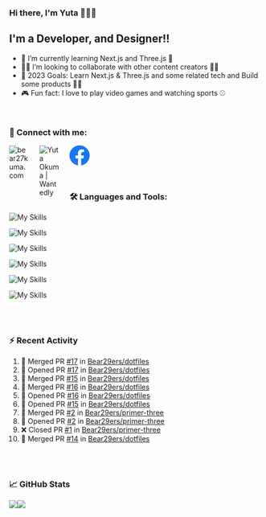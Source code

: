 ### Hi there, I'm Yuta 🤟🏻🐻

## I'm a Developer, and Designer!!

- 🌱 I’m currently learning Next.js and Three.js 🤣
- 👬🏻 I’m looking to collaborate with other content creators 👋🏻
- 🥅 2023 Goals: Learn Next.js & Three.js and some related tech and Build some products 💪🏻
- 🎮 Fun fact: I love to play video games and watching sports ⚾️

<br />

### :wave: Connect with me:

[<img align="left" alt="bear27kuma.com" width="40px" src="https://user-images.githubusercontent.com/39920490/156489586-f125813b-e344-46d6-9306-f5786684b976.jpg" style="margin-right: 20px;" />](https://bear29ers.github.io/)
[<img align="left" alt="Yuta Okuma | Wantedly" width="40px" src="https://user-images.githubusercontent.com/39920490/156489528-fdc520d6-10f1-43b6-8bf8-fadf8dcf1a90.jpg" style="margin-right: 20px;" />](https://www.wantedly.com/id/yuta_okuma_b)
[<img align="left" alt="Yuta Okuma | Facebook" width="40px" src="https://github.com/github/explore/blob/main/topics/facebook/facebook.png?raw=true" style="margin-right: 20px;" />](https://www.facebook.com/kumakuma1129/)

[//]: # '[<img align="left" alt="Yuta Okuma | Instagram" width="40px" src="https://github.com/github/explore/blob/main/topics/instagram/instagram.png?raw=true" />](https://www.instagram.com/bear_27earl/)'

<br />
<br />
<br />
<br />

### :hammer_and_wrench: Languages and Tools:

![My Skills](https://skillicons.dev/icons?i=html,css,sass,tailwind,bootstrap,js)

![My Skills](https://skillicons.dev/icons?i=ts,jquery,react,nextjs,vercel,vue)

![My Skills](https://skillicons.dev/icons?i=nodejs,express,jest,php,laravel,mysql)

![My Skills](https://skillicons.dev/icons?i=docker,git,github,githubactions,aws,linux)

![My Skills](https://skillicons.dev/icons?i=vim,neovim,lua,md,idea,vscode)

![My Skills](https://skillicons.dev/icons?i=atom,webpack,xd,ps,ai,ae)

<br />
<br />

### :zap: Recent Activity

<!--START_SECTION:activity-->

1. 🎉 Merged PR [#17](https://github.com/Bear29ers/dotfiles/pull/17) in [Bear29ers/dotfiles](https://github.com/Bear29ers/dotfiles)
2. 💪 Opened PR [#17](https://github.com/Bear29ers/dotfiles/pull/17) in [Bear29ers/dotfiles](https://github.com/Bear29ers/dotfiles)
3. 🎉 Merged PR [#15](https://github.com/Bear29ers/dotfiles/pull/15) in [Bear29ers/dotfiles](https://github.com/Bear29ers/dotfiles)
4. 🎉 Merged PR [#16](https://github.com/Bear29ers/dotfiles/pull/16) in [Bear29ers/dotfiles](https://github.com/Bear29ers/dotfiles)
5. 💪 Opened PR [#16](https://github.com/Bear29ers/dotfiles/pull/16) in [Bear29ers/dotfiles](https://github.com/Bear29ers/dotfiles)
6. 💪 Opened PR [#15](https://github.com/Bear29ers/dotfiles/pull/15) in [Bear29ers/dotfiles](https://github.com/Bear29ers/dotfiles)
7. 🎉 Merged PR [#2](https://github.com/Bear29ers/primer-three/pull/2) in [Bear29ers/primer-three](https://github.com/Bear29ers/primer-three)
8. 💪 Opened PR [#2](https://github.com/Bear29ers/primer-three/pull/2) in [Bear29ers/primer-three](https://github.com/Bear29ers/primer-three)
9. ❌ Closed PR [#1](https://github.com/Bear29ers/primer-three/pull/1) in [Bear29ers/primer-three](https://github.com/Bear29ers/primer-three)
10. 🎉 Merged PR [#14](https://github.com/Bear29ers/dotfiles/pull/14) in [Bear29ers/dotfiles](https://github.com/Bear29ers/dotfiles)

<!--END_SECTION:activity-->

<br />
<br />

### :chart_with_upwards_trend: GitHub Stats

<div style="display: flex;">
    <a href="https://github.com/Bear29ers">
        <img height="200px;" src="https://github-readme-stats.vercel.app/api?username=Bear29ers&show_icons=true&theme=bear">
    </a>
    <a href="https://github.com/Bear29ers">
        <img height="200px" src="https://github-readme-stats.vercel.app/api/top-langs/?username=Bear29ers&langs_count=6&layout=compact&theme=bear">
    </a>
</div>
